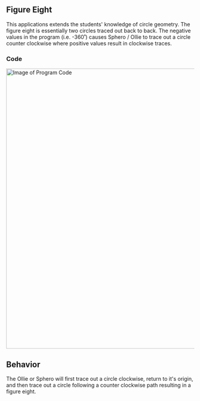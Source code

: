 ## Figure Eight
This applications extends the students' knowledge of circle geometry. The figure eight is essentially two circles traced out back to back. The negative values in the program (i.e. -360˚) causes Sphero / Ollie to trace out a circle counter clockwise where positive values result in clockwise traces.

### Code

<img src="https://github.com/DaveKT/ToT-Robotics-Sphero/raw/master/docs/Examples/FigueEight.png" alt="Image of Program Code" style="Height: 750px;"/>


## Behavior
The Ollie or Sphero will first trace out a circle clockwise, return to it's origin, and then trace out a circle following a counter clockwise path resulting in a figure eight.
